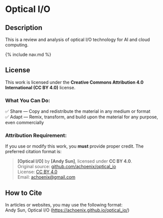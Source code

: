 # Optical I/O

## Description
This is a review and analysis of optical I/O technology for AI and cloud computing. 


{% include nav.md %}


## License  
This work is licensed under the **Creative Commons Attribution 4.0 International (CC BY 4.0)** license.  

### What You Can Do:
✅ Share — Copy and redistribute the material in any medium or format  
✅ Adapt — Remix, transform, and build upon the material for any purpose, even commercially  

### Attribution Requirement:  
If you use or modify this work, you **must** provide proper credit. The preferred citation format is:  

> **[Optical I/O]** by **[Andy Sun]**, licensed under **CC BY 4.0**.  
> Original source: [github.com/achoenix/optical_io](https://github.com/achoenix/optical_io/)  
> License: [CC BY 4.0](https://creativecommons.org/licenses/by/4.0/)  
> Email: achoenix@gmail.com

## How to Cite  
In articles or websites, you may use the following format:  
Andy Sun, Optical I/O (https://achoenix.github.io/optical_io/)

